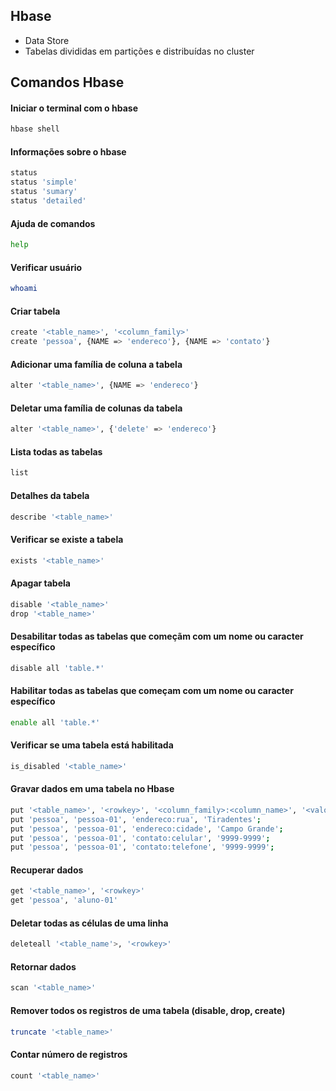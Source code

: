 ## Hbase

- Data Store
- Tabelas divididas em partições e distribuídas no cluster

## Comandos Hbase 

#### Iniciar o terminal com o hbase
```bash
hbase shell
```

#### Informações sobre o hbase
```bash
status
status 'simple'
status 'sumary'
status 'detailed'
```

#### Ajuda de comandos
```bash
help
```

#### Verificar usuário
```bash
whoami
```

#### Criar tabela
```bash
create '<table_name>', '<column_family>'
create 'pessoa', {NAME => 'endereco'}, {NAME => 'contato'}
```

#### Adicionar uma família de coluna a tabela
```bash
alter '<table_name>', {NAME => 'endereco'}
```

#### Deletar uma família de colunas da tabela
```bash
alter '<table_name>', {'delete' => 'endereco'}
```

#### Lista todas as tabelas
```bash
list
```

#### Detalhes da tabela
```bash
describe '<table_name>'
```

#### Verificar se existe a tabela
```bash
exists '<table_name>'
```

#### Apagar tabela
```bash
disable '<table_name>'
drop '<table_name>'
```

#### Desabilitar todas as tabelas que começãm com um nome ou caracter específico
```bash
disable all 'table.*'
```

#### Habilitar todas as tabelas que começam com um nome ou caracter específico
```bash
enable all 'table.*'
```

#### Verificar se uma tabela está habilitada
```bash
is_disabled '<table_name>'
```

#### Gravar dados em uma tabela no Hbase
```bash
put '<table_name>', '<rowkey>', '<column_family>:<column_name>', '<valor>'
put 'pessoa', 'pessoa-01', 'endereco:rua', 'Tiradentes';
put 'pessoa', 'pessoa-01', 'endereco:cidade', 'Campo Grande';
put 'pessoa', 'pessoa-01', 'contato:celular', '9999-9999';
put 'pessoa', 'pessoa-01', 'contato:telefone', '9999-9999';
```

#### Recuperar dados
```bash
get '<table_name>', '<rowkey>'
get 'pessoa', 'aluno-01'
```

#### Deletar todas as células de uma linha
```bash
deleteall '<table_name'>, '<rowkey>'
```

#### Retornar dados
```bash
scan '<table_name>'
```

#### Remover todos os registros de uma tabela (disable, drop, create)
```bash
truncate '<table_name>'
```

#### Contar número de registros
```bash
count '<table_name>'
```
